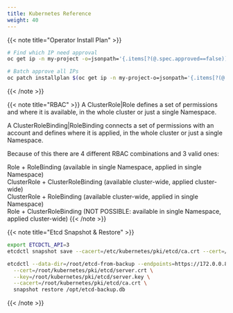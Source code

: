 ```yaml
---
title: Kubernetes Reference
weight: 40
---
```


<!-- Variable -->
{{< note title="Operator Install Plan" >}}
```bash
# Find which IP need approval
oc get ip -n my-project -o=jsonpath='{.items[?(@.spec.approved==false)].metadata.name}'

# Batch approve all IPs
oc patch installplan $(oc get ip -n my-project-o=jsonpath='{.items[?(@.spec.approved==false)].metadata.name}') -n my-project --type merge --patch '{"spec":{"approved":true}}'  
```
{{< /note >}}

<!-- RBAC -->
{{< note title="RBAC" >}}
A ClusterRole|Role defines a set of permissions and where it is available, in the whole cluster or just a single Namespace.

A ClusterRoleBinding|RoleBinding connects a set of permissions with an account and defines where it is applied, in the whole cluster or just a single Namespace.

Because of this there are 4 different RBAC combinations and 3 valid ones:

Role + RoleBinding (available in single Namespace, applied in single Namespace)  
ClusterRole + ClusterRoleBinding (available cluster-wide, applied cluster-wide)  
ClusterRole + RoleBinding (available cluster-wide, applied in single Namespace)  
Role + ClusterRoleBinding (NOT POSSIBLE: available in single Namespace, applied cluster-wide)
{{< /note >}}

<!-- Etcd Snapshot & Restore -->
{{< note title="Etcd Snapshot & Restore" >}}
```bash
export ETCDCTL_API=3
etcdctl snapshot save --cacert=/etc/kubernetes/pki/etcd/ca.crt --cert=/etc/kubernetes/pki/etcd/server.crt --key=/etc/kubernetes/pki/etcd/server.key --endpoints=127.0.0.1:2379 /opt/etcd-backup.db

etcdctl --data-dir=/root/etcd-from-backup --endpoints=https://172.0.0.8:2379 \
  --cert=/root/kubernetes/pki/etcd/server.crt \
  --key=/root/kubernetes/pki/etcd/server.key \
  --cacert=/root/kubernetes/pki/etcd/ca.crt \
  snapshot restore /opt/etcd-backup.db
```
{{< /note >}}

